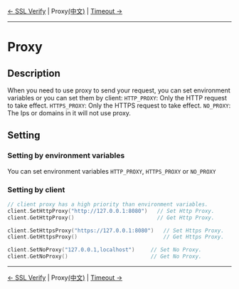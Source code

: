 [← SSL Verify](3-Verify-EN.md) | Proxy[(中文)](4-Proxy-CN.md) | [Timeout →](5-Timeout-EN.md)
***

# Proxy

## Description
When you need to use proxy to send your request, you can set environment variables or you can set them by client:
`HTTP_PROXY`: Only the HTTP request to take effect.
`HTTPS_PROXY`: Only the HTTPS request to take effect.
`NO_PROXY`: The Ips or domains in it will not use proxy.

## Setting

### Setting by environment variables
You can set environment variables `HTTP_PROXY`, `HTTPS_PROXY` or `NO_PROXY`

### Setting by client
```go
// client proxy has a high priority than environment variables.
client.SetHttpProxy("http://127.0.0.1:8080")   // Set Http Proxy.
client.GetHttpProxy()                          // Get Http Proxy.

client.SetHttpsProxy("https://127.0.0.1:8080")   // Set Https Proxy.
client.GetHttpsProxy()                           // Get Https Proxy.

client.SetNoProxy("127.0.0.1,localhost")     // Set No Proxy.
client.GetNoProxy()                          // Get No Proxy.
```

***
[← SSL Verify](3-Verify-EN.md) | Proxy[(中文)](4-Proxy-CN.md) | [Timeout →](5-Timeout-EN.md)
